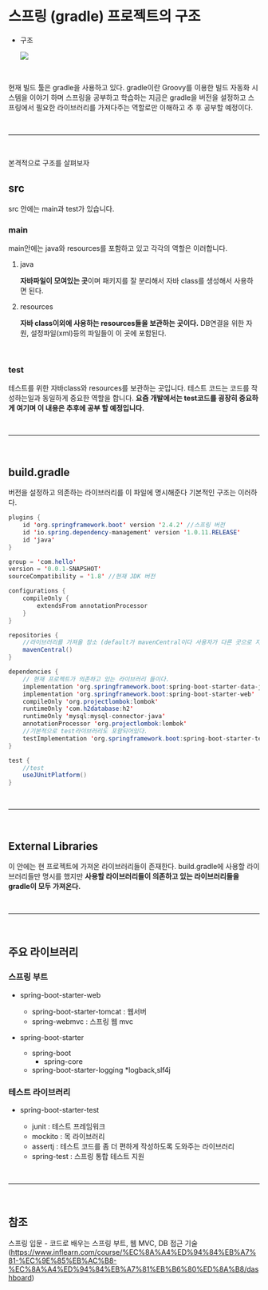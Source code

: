 스프링 (gradle) 프로젝트의 구조
===

* 구조 

    <img src = https://user-images.githubusercontent.com/74294325/108067179-c14d9780-70a3-11eb-85f5-a2498ecc703c.JPG>

<br>


현재 빌드 툴은 gradle을 사용하고 있다. gradle이란 Groovy를 이용한 빌드 자동화 시스템을 이야기 하며 스프링을 공부하고 학습하는 지금은 gradle을 버전을 설정하고 스프링에서 필요한 라이브러리를 가져다주는 역할로만 이해하고 추 후 공부할 예정이다.

<br>

---

<br>


본격적으로 구조를 살펴보자 <br>

## src 

src 안에는 main과 test가 있습니다.

### main

main안에는 java와 resources를 포함하고 있고 각각의 역할은 이러합니다.

1. java

    **자바파일이 모여있는 곳**이며 패키지를 잘 분리해서 자바 class를 생성해서 사용하면 된다. 

2. resources

    **자바 class이외에 사용하는 resources들을 보관하는 곳이다.** DB연결을 위한 자원, 설정파일(xml)등의 파일들이 이 곳에 포함된다.

<br>

### test

테스트를 위한 자바class와 resources를 보관하는 곳입니다. 테스트 코드는 코드를 작성하는일과 동일하게 중요한 역할을 합니다. **요즘 개발에서는 test코드를 굉장히 중요하게 여기며 이 내용은 추후에 공부 할 예정입니다.**

<br>

---

<Br>

## build.gradle

버전을 설정하고 의존하는 라이브러리를 이 파일에 명시해준다 기본적인 구조는 이러하다.

```java
plugins {
    id 'org.springframework.boot' version '2.4.2' //스프링 버전
    id 'io.spring.dependency-management' version '1.0.11.RELEASE'
    id 'java'
}

group = 'com.hello'
version = '0.0.1-SNAPSHOT'
sourceCompatibility = '1.8' //현재 JDK 버전

configurations {
    compileOnly {
        extendsFrom annotationProcessor
    }
}

repositories { 
    //라이브러리를 가져올 장소 (default가 mavenCentral이다 사용자가 다른 곳으로 지정가능하다.)
    mavenCentral()
}

dependencies {
    // 현재 프로젝트가 의존하고 있는 라이브러리 들이다.
    implementation 'org.springframework.boot:spring-boot-starter-data-jpa'
    implementation 'org.springframework.boot:spring-boot-starter-web'
    compileOnly 'org.projectlombok:lombok'
    runtimeOnly 'com.h2database:h2'
    runtimeOnly 'mysql:mysql-connector-java'
    annotationProcessor 'org.projectlombok:lombok'
    //기본적으로 test라이브러리도 포함되어있다.
    testImplementation 'org.springframework.boot:spring-boot-starter-test'
}

test {
    //test
    useJUnitPlatform()
}
```

<br>

---

<br>

## External Libraries

이 안에는 현 프로젝트에 가져온 라이브러리들이 존재한다. build.gradle에 사용할 라이브러리들만 명시를 했지만 **사용할 라이브러리들이 의존하고 있는 라이브러리들을 gradle이 모두 가져온다.**

<br>

---

<br>

## 주요 라이브러리

### 스프링 부트

* spring-boot-starter-web

    * spring-boot-starter-tomcat : 웹서버
    * spring-webmvc : 스프링 웹 mvc

* spring-boot-starter

    * spring-boot
        * spring-core
    * spring-boot-starter-logging
        *logback,slf4j


### 테스트 라이브러리

* spring-boot-starter-test

    * junit : 테스트 프레임워크
    * mockito : 목 라이브러리
    * assertj : 테스트 코드를 좀 더 편하게 작성하도록 도와주는 라이브러리
    * spring-test : 스프링 통합 테스트 지원


<br>

---

<br>

## 참조

스프링 입문 - 코드로 배우는 스프링 부트, 웹 MVC, DB 접근 기술(https://www.inflearn.com/course/%EC%8A%A4%ED%94%84%EB%A7%81-%EC%9E%85%EB%AC%B8-%EC%8A%A4%ED%94%84%EB%A7%81%EB%B6%80%ED%8A%B8/dashboard)


